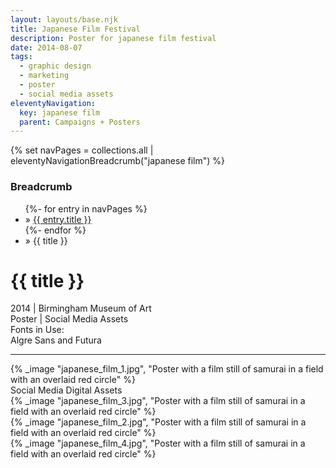 ```yaml
---
layout: layouts/base.njk
title: Japanese Film Festival
description: Poster for japanese film festival
date: 2014-08-07
tags:
  - graphic design
  - marketing
  - poster
  - social media assets
eleventyNavigation:
  key: japanese film
  parent: Campaigns + Posters
---
```

{% set navPages = collections.all | eleventyNavigationBreadcrumb("japanese film") %}
<div class="breadcrumb">
    <h3 class="visually-hidden">Breadcrumb</h3>
	<ul class="nav">
            {%- for entry in navPages %}
		<li class="nav-item"{% if entry.url == page.url %} class="active-breadcrumb"{% endif %}> » <a href="{{ entry.url }}">{{ entry.title }}</a></li>
  	    	{%- endfor %}
	    <li class="nav-item"><active-breadcrumb>» {{ title }}</active-breadcrumb></li>
	</ul>
</div>
<div class="container">
	<div class="row"></div>
	<div class="row">
		<div class="col">
			<h1>{{ title }}</h1>
			<figcaption>2014 | Birmingham Museum of Art</figcaption>
			<figcaption>Poster | Social Media Assets</figcaption>
			<figcaption>Fonts in Use:</br>Algre Sans and Futura</figcaption>
            <hr>
		</div>
        <div class="col-1 col-1-md col-1-lg"></div>
        <div class="col">
      		{% _image "japanese_film_1.jpg", "Poster with a film still of samurai in a field with an overlaid red circle" %}
		</div>
        <div class="col-1 col-1-md col-1-lg"></div>
	</div>
	<div class="row">
    	<div class="col-1 col-1-md col-1-lg"></div>
		<div class="col">
			<figcaption>Social Media Digital Assets</figcaption>
    	</div>
		<div class="col-1 col-1-md col-1-lg"></div>
	</div>
	<div class="row">
		<div class="col-1 col-1-md col-1-lg"></div>
		<div class="col">
	      {% _image "japanese_film_3.jpg", "Poster with a film still of samurai in a field with an overlaid red circle" %}
		</div>
		<div class="col">
	      {% _image "japanese_film_2.jpg", "Poster with a film still of samurai in a field with an overlaid red circle" %}
		</div>
		<div class="col">
	      {% _image "japanese_film_4.jpg", "Poster with a film still of samurai in a field with an overlaid red circle" %}
		</div>
		<div class="col-1 col-1-md col-1-lg"></div>
	</div>
</div>